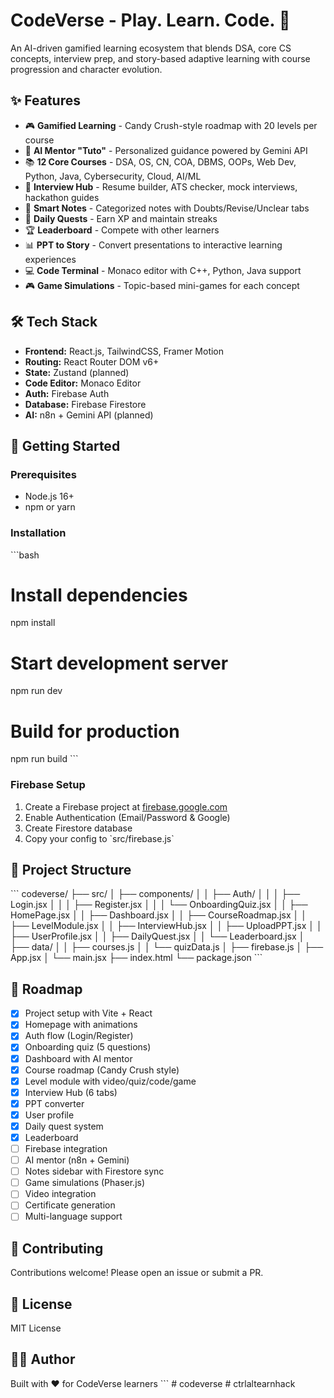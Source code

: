 # CodeVerse - Play. Learn. Code. 🚀

An AI-driven gamified learning ecosystem that blends DSA, core CS concepts, interview prep, and story-based adaptive learning with course progression and character evolution.

## ✨ Features

- 🎮 **Gamified Learning** - Candy Crush-style roadmap with 20 levels per course
- 🤖 **AI Mentor "Tuto"** - Personalized guidance powered by Gemini API
- 📚 **12 Core Courses** - DSA, OS, CN, COA, DBMS, OOPs, Web Dev, Python, Java, Cybersecurity, Cloud, AI/ML
- 💼 **Interview Hub** - Resume builder, ATS checker, mock interviews, hackathon guides
- 📝 **Smart Notes** - Categorized notes with Doubts/Revise/Unclear tabs
- 🎯 **Daily Quests** - Earn XP and maintain streaks
- 🏆 **Leaderboard** - Compete with other learners
- 📊 **PPT to Story** - Convert presentations to interactive learning experiences
- 💻 **Code Terminal** - Monaco editor with C++, Python, Java support
- 🎮 **Game Simulations** - Topic-based mini-games for each concept

## 🛠️ Tech Stack

- **Frontend:** React.js, TailwindCSS, Framer Motion
- **Routing:** React Router DOM v6+
- **State:** Zustand (planned)
- **Code Editor:** Monaco Editor
- **Auth:** Firebase Auth
- **Database:** Firebase Firestore
- **AI:** n8n + Gemini API (planned)

## 🚀 Getting Started

### Prerequisites

- Node.js 16+
- npm or yarn

### Installation

\`\`\`bash
# Install dependencies
npm install

# Start development server
npm run dev

# Build for production
npm run build
\`\`\`

### Firebase Setup

1. Create a Firebase project at [firebase.google.com](https://firebase.google.com)
2. Enable Authentication (Email/Password & Google)
3. Create Firestore database
4. Copy your config to \`src/firebase.js\`

## 📁 Project Structure

\`\`\`
codeverse/
├── src/
│   ├── components/
│   │   ├── Auth/
│   │   │   ├── Login.jsx
│   │   │   ├── Register.jsx
│   │   │   └── OnboardingQuiz.jsx
│   │   ├── HomePage.jsx
│   │   ├── Dashboard.jsx
│   │   ├── CourseRoadmap.jsx
│   │   ├── LevelModule.jsx
│   │   ├── InterviewHub.jsx
│   │   ├── UploadPPT.jsx
│   │   ├── UserProfile.jsx
│   │   ├── DailyQuest.jsx
│   │   └── Leaderboard.jsx
│   ├── data/
│   │   ├── courses.js
│   │   └── quizData.js
│   ├── firebase.js
│   ├── App.jsx
│   └── main.jsx
├── index.html
└── package.json
\`\`\`

## 🎯 Roadmap

- [x] Project setup with Vite + React
- [x] Homepage with animations
- [x] Auth flow (Login/Register)
- [x] Onboarding quiz (5 questions)
- [x] Dashboard with AI mentor
- [x] Course roadmap (Candy Crush style)
- [x] Level module with video/quiz/code/game
- [x] Interview Hub (6 tabs)
- [x] PPT converter
- [x] User profile
- [x] Daily quest system
- [x] Leaderboard
- [ ] Firebase integration
- [ ] AI mentor (n8n + Gemini)
- [ ] Notes sidebar with Firestore sync
- [ ] Game simulations (Phaser.js)
- [ ] Video integration
- [ ] Certificate generation
- [ ] Multi-language support

## 🤝 Contributing

Contributions welcome! Please open an issue or submit a PR.

## 📄 License

MIT License

## 👨‍💻 Author

Built with ❤️ for CodeVerse learners
\`\`\`
#   c o d e v e r s e 
 
 #   c t r l a l t e a r n h a c k  
 